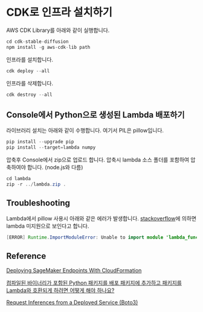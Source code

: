 # CDK로 인프라 설치하기 

AWS CDK Library를 아래와 같이 실행합니다. 

```java
cd cdk-stable-diffusion
npm install -g aws-cdk-lib path
```

인프라를 설치합니다. 

```java
cdk deploy --all
```

인프라를 삭제합니다.

```java
cdk destroy --all
```

## Console에서 Python으로 생성된 Lambda 배포하기 

라이브러리 설치는 아래와 같이 수행합니다. 여기서 PIL은 pillow입니다.

```java
pip install --upgrade pip
pip install --target=lambda numpy 
```

압축후 Console에서 zip으로 업로드 합니다. 압축시 lambda 소스 폴더를 포함하여 압축하여야 합니다. (node.js와 다름)

```java
cd lambda
zip -r ../lambda.zip .
```

## Troubleshooting

Lambda에서 pillow 사용시 아래와 같은 에러가 발생합니다. [stackoverflow](https://stackoverflow.com/questions/57197283/aws-lambda-cannot-import-name-imaging-from-pil)에 의하면 lambda 미지원으로 보인다고 합니다. 

```java
[ERROR] Runtime.ImportModuleError: Unable to import module 'lambda_function': cannot import name '_imaging' from 'PIL' (/var/task/PIL/__init__.py)
```

## Reference 

[Deploying SageMaker Endpoints With CloudFormation](https://towardsdatascience.com/deploying-sagemaker-endpoints-with-cloudformation-b43f7d495640)

[컴파일된 바이너리가 포함된 Python 패키지를 배포 패키지에 추가하고 패키지를 Lambda와 호환되게 하려면 어떻게 해야 하나요?](https://aws.amazon.com/ko/premiumsupport/knowledge-center/lambda-python-package-compatible/)

[Request Inferences from a Deployed Service (Boto3)](https://docs.aws.amazon.com/sagemaker/latest/dg/neo-requests-boto3.html)
